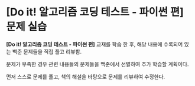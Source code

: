 # **[Do it! 알고리즘 코딩 테스트 - 파이썬 편] 문제 실습**

**[Do it! 알고리즘 코딩 테스트 - 파이썬 편]** 교재를 학습 한 후, 해당 내용에 수록되어 있는 백준 문제들을 직접 풀고 리뷰함.

문제가 부족한 경우 관련 내용들의 문제들을 백준에서 선별하여 추가 학습할 계획이다.

먼저 스스로 문제를 풀고, 책의 해설을 바탕으로 문제를 리뷰하여 수정한다.